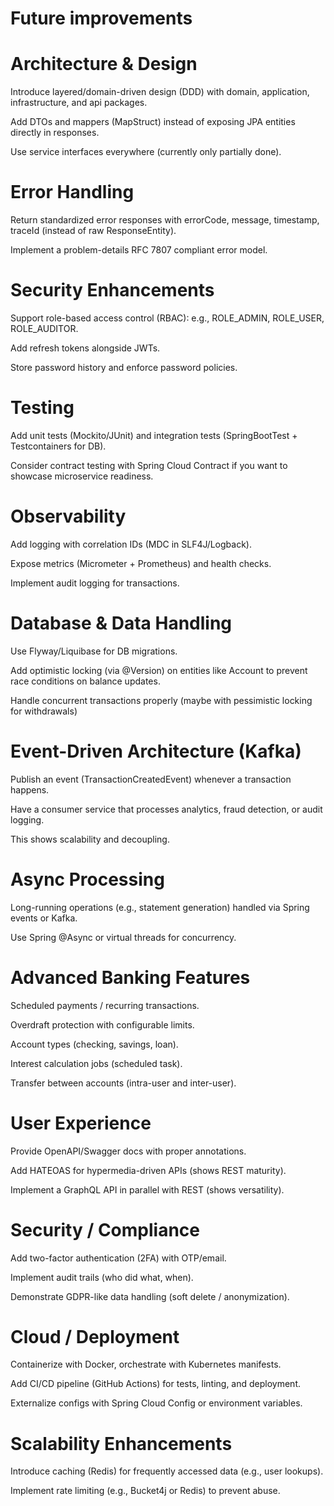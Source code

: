 # Future improvements

# Architecture & Design

Introduce layered/domain-driven design (DDD) with domain, application, infrastructure, and api packages.

Add DTOs and mappers (MapStruct) instead of exposing JPA entities directly in responses.

Use service interfaces everywhere (currently only partially done).

# Error Handling

Return standardized error responses with errorCode, message, timestamp, traceId (instead of raw ResponseEntity).

Implement a problem-details RFC 7807 compliant error model.

# Security Enhancements

Support role-based access control (RBAC): e.g., ROLE_ADMIN, ROLE_USER, ROLE_AUDITOR.

Add refresh tokens alongside JWTs.

Store password history and enforce password policies.

# Testing

Add unit tests (Mockito/JUnit) and integration tests (SpringBootTest + Testcontainers for DB).

Consider contract testing with Spring Cloud Contract if you want to showcase microservice readiness.

# Observability

Add logging with correlation IDs (MDC in SLF4J/Logback).

Expose metrics (Micrometer + Prometheus) and health checks.

Implement audit logging for transactions.

# Database & Data Handling

Use Flyway/Liquibase for DB migrations.

Add optimistic locking (via @Version) on entities like Account to prevent race conditions on balance updates.

Handle concurrent transactions properly (maybe with pessimistic locking for withdrawals)

# Event-Driven Architecture (Kafka)

Publish an event (TransactionCreatedEvent) whenever a transaction happens.

Have a consumer service that processes analytics, fraud detection, or audit logging.

This shows scalability and decoupling.

# Async Processing

Long-running operations (e.g., statement generation) handled via Spring events or Kafka.

Use Spring @Async or virtual threads for concurrency.

# Advanced Banking Features

Scheduled payments / recurring transactions.

Overdraft protection with configurable limits.

Account types (checking, savings, loan).

Interest calculation jobs (scheduled task).

Transfer between accounts (intra-user and inter-user).

# User Experience

Provide OpenAPI/Swagger docs with proper annotations.

Add HATEOAS for hypermedia-driven APIs (shows REST maturity).

Implement a GraphQL API in parallel with REST (shows versatility).

# Security / Compliance

Add two-factor authentication (2FA) with OTP/email.

Implement audit trails (who did what, when).

Demonstrate GDPR-like data handling (soft delete / anonymization).

# Cloud / Deployment

Containerize with Docker, orchestrate with Kubernetes manifests.

Add CI/CD pipeline (GitHub Actions) for tests, linting, and deployment.

Externalize configs with Spring Cloud Config or environment variables.

# Scalability Enhancements

Introduce caching (Redis) for frequently accessed data (e.g., user lookups).

Implement rate limiting (e.g., Bucket4j or Redis) to prevent abuse.
